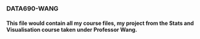 ### DATA690-WANG
#### This file would contain all my course files, my project from the Stats and Visualisation course taken under Professor Wang. 
